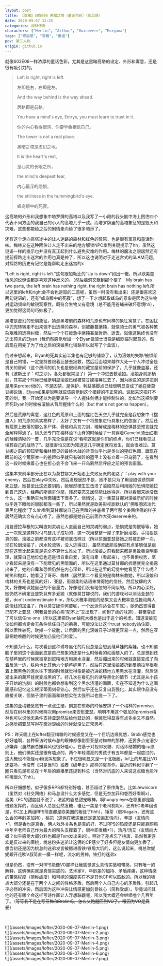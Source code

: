 ```yaml
---
layout: post
title: 【亚梅】S05E06 黑暗之塔（童话色彩）（观后感）
date: 2020-09-07 13:28
categories: 梅林传奇
characters: ["Merlin", "Arthur", "Guinevere", "Morgana"]
tags: ["观后感", "亚梅", "童话"]
pov: 第三人称
origin: github.io
---
```


就像S03E08一样浓厚的童话色彩，尤其是这黑暗高塔的设定、外形和寓意，还是很有吸引力的。

> Left is right, right is left.
>
> 左即是右，右即是左。
>
> And the way behind is the way ahead.
>
> 后路即是前路。
>
> You have a mind's eye, Emrys, you must learn to trust in it.
>
> 你的内心看得很清，你要学会相信自己。
>
> The tower is not a real place.
>
> 黑暗之塔是虚幻之地。
>
> It is the heart's rest,
>
> 是心灵的长眠之所，
>
> the mind's deepest fear,
>
> 内心最深的恐惧，
>
> the stillness in the hummingbird's eye.
>
> 蜂鸟眼中的死寂。

这高塔的外形和我想象中塔罗牌的高塔以及我写了一小段的我头脑中海上困住四个代表不同方面的我自己的小人的高塔几乎一致。而塔罗牌里的高塔象征的是毁灭和灾难，这些都能给之后的剧情走向给了很多暗示了。

还有这个走向高塔途中的让人迷路的森林和红色的荒原，也是很有寓意和童话韵味。梅林又在这种困住让人走不出来的地方解锁NPC拿到关键提示了hh，虽然这谜语一样的提示也并没有真正起到什么避免灾难的作用。梅林的魔法之眼居然还有提前探路走出迷宫的作用也真是神了，所以这也说明对于走迷宫式的SLAM问题，对探路的历史有记忆是能帮助走出迷宫的x

“Left is right, right is left.”这句跟加勒比的“Up is down”如出一辙，所以欧美童话风的说谜语都是喜欢这种反义的。（然后脑洞又飘到那个梗了：My brain has two parts, the left brain has nothing right, the right brain has nothing left.所以这里的left和right会不会也是取的二意呢，虽然一时没有看出来）还是很喜欢这两句谜语的，还有“蜂鸟眼中的死寂”，想了一下才想起取蜂鸟的意象是因为这生物对运动频率的敏锐观察性，既符合生物又有意境（总不能用苍蝇来破坏意境hh），更加觉得这两句巧妙极了。

黑塔是虚幻的恐惧象征，猜测黑塔前的森林和荒原也有同样的象征寓意了。在困扰中兜兜转转走不出来做不出选择的森林，剑被藤蔓磨钝，就像骑士的勇气被各种繁杂艰难的选择纠缠，然后一个个在疲惫中磨钝甚至折断、逝去，就像这集终也没有逃出预言的Elyan（我仍然感觉增加一个Elyan做骑士很像是编剧临时起意的，然后现在用完了为了给之后的滚娘黑化铺路所以就写了个盒饭）。

倒过来想起来，Elyan的死其实前半集也有足够的铺垫了，认为滚娘的失踪/被绑架是自己的错，一定坚持要跟着亚瑟去拯救，然后后面越来越作大死一个人冲过全是机关的房间（这个房间的机关也是很经典的藏宝屋前的保护了，几乎就像盗墓，还有《波斯王子：时之沙》，各处都很常见了）第一个冲进去救滚娘。滚娘身前那柄剑，其实那个时候已经挺明显滚娘已经被莫甘娜招募过去了，因为她说的是这把剑是用来protect她的，不是囚禁，是保护，利益落脚点已经很明显变成了她在替莫甘娜说话，Elyan如果更聪明就应该感觉到这个措辞的不正常的。说起来这把打不死的剑，我一开始还以为是要诱导一个人握住剑柄才能控制住的，比如当这把剑要弄死Elyan的时候被滚娘从背后握住什么的（but that's not gonna happen）。

然后是荒原的寓意，这红色的荒原和上面的猩红色天空几乎就完全是我想象中《摆渡人》的荒原的真实模样了，太好了又有一个将想象进行具象化的依据了。然后还有荒原上散落的那么多尸体、骨骼和兵刃刀剑，理解成是梅林的恐惧甚至预言就完全解释得通了。镜头还专门在梅林滚下山脊的时候给了一具穿着Camelot骑士红袍的骷髅清晰的一瞥，几乎完全像是在说“看吧这就是你们的终点，你们已经看见过埋葬自己的战场了”。就很害怕又因为知道这几乎确定就将发生，就会很难过。莫甘娜之前的预知梦和梅林瞟见的最终大战的背景似乎也是类似的猩红色调，跟现在眼前的这个荒原唯一的差距似乎就只有破碎的盔甲上没有立着一只乌鸦了，在看到这一段时候揪着心也在担心会不会飞来一只乌鸦然后呼应之前的预言画面。

这集本来前半部分还在以为莫甘娜又开始走上失败反派的老路了：play with your enemy，然后在play中失败，然后发现居然不是，她不是只为了用滚娘做诱饵弄死亚瑟，她甚至比这还要阴险，她居然硬生生击溃了滚娘然后利用她的恐惧把她拉到自己这边，经典的斯德哥尔摩，残忍变态又居然能让她得逞。所以看起来她没做什么，这一集确实为后面铺垫下很多了。悄悄说，这一集莫甘娜对滚娘示好的时候似乎连下眼睑的眼影都浅一些了，所以果然就是欧美影视剧默认的“黑眼圈浓淡代表黑化程度”了么hh看到莫甘娜说自己在黑暗的井底呆了两年那个委屈疼痛的样子居然还确实会有点心疼了，虽然也都是她自己前面作大死deserve来的。

用曼德拉草根的尖叫直刺灵魂让人直面自己的灵魂的弱点，恐惧或是悔恨等等，她上一次就是这样对付乌瑟几乎成功的，这一次用整整一屋子来折磨滚娘，手段狠是真的狠。滚娘之前都没有这样被彻底击碎过（所以前面亚瑟娶她之前被击碎一次，现在轮到滚娘了，风水轮流转，没人逃得过），虽然流放那段确实有点落魄但是跟现在这里比起来真是完全不算什么难处了。所以滚娘之前看起来都是勇敢善良明事理，就算自己地位低也还是很自重自爱，没有自卑（看起来），也不畏惧权势，至少看起来是没有一下能瞟见的黑暗面的，所以在这里通过莫甘娜的折磨就完全揭露出来了。她的自卑和恐惧仍然在内心深处，所以在这里的幻觉中她看见了什么呢？嘲笑和抛弃，她看见了哥哥、梅林（居然第二个看见的是梅林来救她，所以滚娘和梅林的关系也是真的好）、亚瑟，用温柔的话语来博得她的信任，然后放肆的大笑，好像嘲讽她自己的不自量力，好像他们没有地位的不同似的。所以内心深处，她仍然不确定亚瑟究竟有多爱她（就像莫甘娜说的，我们的游戏可以测验亚瑟的爱，don't underestimate him，所以大概率测验的结果又会大概率变成推动两人感情线的加温了，所以莫甘娜你何苦呢，一个反派你适合在车底），她仍然觉得自己配不上亚瑟（啊我最爱的心病“配不上”又出现了，闻到了虐的味道），甚至变成了可以信任no one（所以这里把Elyan轴死大概也是出于这个的考虑，知道滚娘无论如何都肯定会无条件信任自己的弟弟，可能没法让这个trust nobody站住脚，所以索性轴死，砍掉一个软肋，让后面的黑化滚娘日子过得更容易一点，然后在亚瑟把她唤醒的时候更加凸显他们的爱）。

不知道为什么，每次看到这种诱导黑化的片段总是会想到葫芦娃的紫娃，也不知道脑子里的这个画面到底是自己想象的还是什么时候看的动画植入的了。总是想到还在葫芦里的时候就被拿到蛇精地方用黑水浇灌，然后蹦出来的时候就直接变成了向着反派一边，肤色也比其他六个葫芦娃黑了。然后在这里滚娘被扔到曼德拉草根看着上面黑色的泥水往下滴的时候就觉得像是被扔进蛇精地方用黑水在浇灌，然后浇灌出来的葫芦娃就变成黑的了。好几次在看见别的诱导黑化的情节（尤其是从小孩子开始的洗脑）的时候也都会想象到这个黑水浇灌的画面，实在不知道为什么这画面感和记忆这么根深蒂固刻骨铭心，然后似乎还在反复自我强化，其实跟作品没有直接关联，但脑子里的画面和联想实在太强所以也提一下了。

这集的亚梅糖感觉有一点点生硬，刻意在前奏的时候安排了一个梅林的promise，然后在树林里的时候两次用promise来安慰亚瑟。明明不用这个强加的promise梅林也可以说他无条件支持亚瑟然后给他鼓劲的，稍微觉得显得有点多余又不自然。总感觉把亚瑟写得在面对滚娘的时候就没法正常思考。

PS：昨天晚上在lofter翻亚梅糖的时候感觉又在一个巨坑边缘晃悠，Brolin感觉也好好嗑啊，各种采访时候布总的眼神都像剧里亚瑟对梅林的那种，还要多点宠溺少点嫌弃（虽然霸总嫌弃风也很好嗑x）。在基于对视即发糖、对话即结婚的嗑cp原则上，他们确实还是很有嗑点的。两个年轻漂亮的男孩子有五年都是一起度过的，这大概也不能怪cp粉发挥想象了。不过很明显又是一个北极圈，lof上的热度比VO还要冷，也没有《只是当时》或者《编年史》那样的奠基作。最近的料似乎翻了一圈只看见是布总在十年后的直播里还提到科总（当然对坑底的人来说这点糖也能咋吧嘴很久了hh）。

所以仔细想想，似乎很多RPS都特别好嗑，甚至超过了原作角色，比如Jewnicorn（虽然对《社交网络》和马总没什么太多感觉，但是无奈加菲和卷西好看啊x），鲨美（EC的甜度就不说了，法鲨的霸总甜宠眼神，啊hungry eyes在哪里都是能借题发挥的，而且俩人总是公然发糖，谁让一美是个老司机呢x，还有EC老年组也是，EC加上两组RPS简直都是欧美圈的叛徒了hhh），锤茶（眼神again，还有这么香的年龄差加持），桃包（这俩在我这里还是更加偏友情向），辛提（友情向+1，但是香也是真香，俩人戏外关系也是真的好，不过RPS的热度还是只能靠网瘾中年辛老师自己作为最大的粉头支撑着了，眼神即发糖+1），汤丹/汤艾（友情向大概？似乎感觉大部分料也都是Tom发出来的）。啊对了差点忘了桃唐，虽然我更喜欢是反过来的唐桃，桃总粉头迷弟让这俩的CP感少了好多但是友情向更加香了，想当初还是因为桃总的迷弟发言被摁进盾铁/铁盾大坑的，这么说起来，桃总吹妮妮跟开花吹V叔简直一模一样呢，流水的男神，铁打的迷弟x

但是仍然，没有一对RPS能像VO那样让我感觉这么真情实感和带感，只有唯一的解释，这俩确实就是真情实感的。艺术家V、年龄差的加持、矛盾疼痛，这种情感的带感程度（简称虐度）和可挖的深度实在不是其他CP可以匹敌的。所以我的嗑点大部分还是在于两个人之间的性格矛盾，然后两个人自己内心的矛盾性，引起几乎必然的冲突，然后因为这种冲突让情感更加刻骨铭心（简称受虐）。毕竟试问其他的还有哪个会这样写诗作画让人浮想联翩呢，所以我大概还会继续嗑个几百年了。（~~等等我不是在写亚梅和Brolin吗，怎么又跑题回到VO了。哦因为VO是真爱~~）

<br>

<br>
![](/assets/images/lofter/2020-09-07-Merlin-1.png)
<br>
![](/assets/images/lofter/2020-09-07-Merlin-2.png)
<br>
![](/assets/images/lofter/2020-09-07-Merlin-3.png)
<br>
![](/assets/images/lofter/2020-09-07-Merlin-4.png)
<br>
![](/assets/images/lofter/2020-09-07-Merlin-5.png)
<br>
![](/assets/images/lofter/2020-09-07-Merlin-6.png)
<br>
![](/assets/images/lofter/2020-09-07-Merlin-7.png)